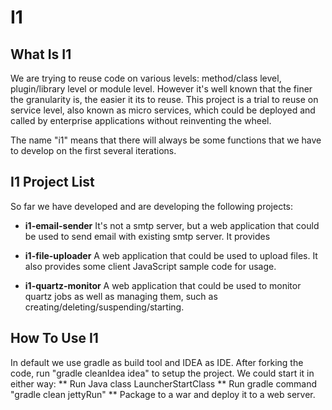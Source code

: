 # I1

## What Is I1

We are trying to reuse code on various levels: method/class level, plugin/library level or module level. However it's well known that the finer the granularity is, the easier it its to reuse. This project is a trial to reuse on service level, also known as micro services, which could be deployed and called by enterprise applications without reinventing the wheel.

The name "i1" means that there will always be some functions that we have to develop on the first several iterations. 

## I1 Project List

So far we have developed and are developing the following projects:

* **i1-email-sender**
  It's not a smtp server, but a web application that could be used to send email with existing smtp server. It provides 

* **i1-file-uploader**
  A web application that could be used to upload files. It also provides some client JavaScript sample code for usage.

* **i1-quartz-monitor**
  A web application that could be used to monitor quartz jobs as well as managing them, such as creating/deleting/suspending/starting.

## How To Use I1

In default we use gradle as build tool and IDEA as IDE. After forking the code, run "gradle cleanIdea idea" to setup the project. We could start it in either way:
** Run Java class LauncherStartClass
** Run gradle command "gradle clean jettyRun"
** Package to a war and deploy it to a web server.